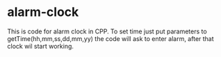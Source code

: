 # alarm-clock
This is code for alarm clock in CPP.
To set time just put parameters to getTime(hh,mm,ss,dd,mm,yy)
the code will ask to enter alarm, after that clock wil start working.
